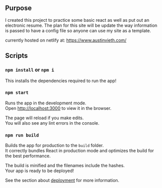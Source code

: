 ## Purpose

I created this project to practice some basic react as well as put out an electronic resume. The plan for this site will be update the way information is passed to have a config file so anyone can use my site as a template.

currently hosted on netlify at:
https://www.austinvieth.com/

## Scripts

### `npm install` or `npm i`

This installs the dependencies required to run the app!

### `npm start`

Runs the app in the development mode.\
Open [http://localhost:3000](http://localhost:3000) to view it in the browser.

The page will reload if you make edits.\
You will also see any lint errors in the console.

### `npm run build`

Builds the app for production to the `build` folder.\
It correctly bundles React in production mode and optimizes the build for the best performance.

The build is minified and the filenames include the hashes.\
Your app is ready to be deployed!

See the section about [deployment](https://facebook.github.io/create-react-app/docs/deployment) for more information.
